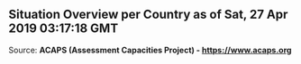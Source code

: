 ## Situation Overview per Country as of Sat, 27 Apr 2019 03:17:18 GMT

Source: **ACAPS (Assessment Capacities Project) - https://www.acaps.org**